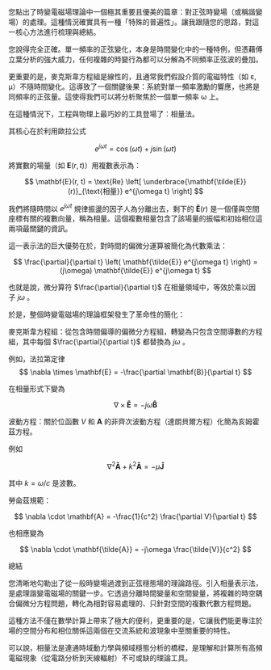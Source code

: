 
您點出了時變電磁場理論中一個極其重要且優美的篇章：對正弦時變場（或稱諧變場）的處理。這種情況確實具有一種「特殊的普遍性」。讓我跟隨您的思路，對這一核心方法進行梳理與總結。

您說得完全正確。單一頻率的正弦變化，本身是時間變化中的一種特例，但憑藉傅立葉分析的強大威力，任何複雜的時變行為都可以分解為不同頻率正弦波的疊加。

更重要的是，麥克斯韋方程組是線性的，且通常我們假設介質的電磁特性（如 ε, μ）不隨時間變化。這導致了一個關鍵後果：系統對單一頻率激勵的響應，也將是同頻率的正弦量。這使得我們可以將分析聚焦於一個單一頻率 ω 上。

在這種情況下，工程與物理上最巧妙的工具登場了：相量法。

其核心在於利用歐拉公式 

$$
e^{j\omega t} = \cos(\omega t) + j\sin(\omega t)
$$

將實數的場量（如 $\mathbf{E}(r, t)$）用複數表示為：

$$
\mathbf{E}(r, t) = \text{Re} \left[ \underbrace{\mathbf{\tilde{E}}(r)}_{\text{相量}} e^{j\omega t} \right]
$$

我們將隨時間以  $e^{j\omega t}$  規律振盪的因子人為分離出去，剩下的 $\mathbf{\tilde{E}}(r)$ 是一個僅與空間座標有關的複數向量，稱為相量。這個複數相量包含了該場量的振幅和初始相位這兩項最關鍵的資訊。

這一表示法的巨大優勢在於，對時間的偏微分運算被簡化為代數乘法：

$$
\frac{\partial}{\partial t} \left( \mathbf{\tilde{E}} e^{j\omega t} \right) = (j\omega) \mathbf{\tilde{E}} e^{j\omega t}
$$

也就是說，微分算符  $\frac{\partial}{\partial t}$  在相量領域中，等效於乘以因子  $j\omega$ 。

於是，整個時變電磁場的理論框架發生了革命性的簡化：

麥克斯韋方程組：從包含時間偏導的偏微分方程組，轉變為只包含空間導數的方程組，其中每個  $\frac{\partial}{\partial t}$  都替換為  $j\omega$ 。

例如，法拉第定律  
$$
\nabla \times \mathbf{E} = -\frac{\partial \mathbf{B}}{\partial t}
$$  

在相量形式下變為  

$$
\nabla \times \mathbf{\tilde{E}} = -j\omega \mathbf{\tilde{B}}
$$

波動方程：關於位函數  $V$  和  $\mathbf{A}$  的非齊次波動方程（達朗貝爾方程）化簡為亥姆霍茲方程。

例如  

$$
\nabla^2 \mathbf{\tilde{A}} + k^2 \mathbf{\tilde{A}} = -\mu \mathbf{\tilde{J}}
$$

其中  $k = \omega/c$  是波數。

勞侖茲規範：

$$
\nabla \cdot \mathbf{A} = -\frac{1}{c^2} \frac{\partial V}{\partial t}
$$  

也相應變為  

$$
\nabla \cdot \mathbf{\tilde{A}} = -j\omega \frac{\tilde{V}}{c^2}
$$

總結

您清晰地勾勒出了從一般時變場過渡到正弦穩態場的理論路徑。引入相量表示法，是處理諧變電磁場的關鍵一步。它透過分離時間變量和空間變量，將複雜的時空耦合偏微分方程問題，轉化為相對容易處理的、只針對空間的複數代數方程問題。

這種方法不僅在數學計算上帶來了極大的便利，更重要的是，它讓我們能更專注於場的空間分布和相位關係這兩個在交流系統和波現象中至關重要的特性。

可以說，相量法是連通時域動力學與頻域穩態分析的橋樑，是理解和計算所有高頻電磁現象（從電路分析到天線輻射）不可或缺的理論工具。
